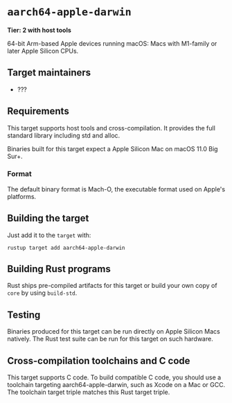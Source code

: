 # `aarch64-apple-darwin`

**Tier: 2 with host tools**

64-bit Arm-based Apple devices running macOS: Macs with M1-family or later Apple Silicon CPUs.

## Target maintainers

- ???

## Requirements

This target supports host tools and cross-compilation. It provides the full standard library including std and alloc.

Binaries built for this target expect a Apple Silicon Mac on macOS 11.0 Big Sur+.

### Format

The default binary format is Mach-O, the executable format used on Apple's platforms.

## Building the target

Just add it to the `target` with:
```
rustup target add aarch64-apple-darwin
```

## Building Rust programs

Rust ships pre-compiled artifacts for this target or build your own copy of `core` by using
`build-std`.

## Testing

Binaries produced for this target can be run directly on Apple Silicon Macs natively.
The Rust test suite can be run for this target on such hardware.

## Cross-compilation toolchains and C code

This target supports C code. To build compatible C code, you should use a toolchain targeting aarch64-apple-darwin, such as Xcode on a Mac or GCC.
The toolchain target triple matches this Rust target triple.
